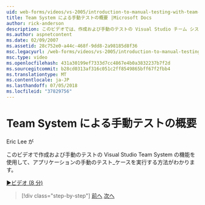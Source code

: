 ```yaml
---
uid: web-forms/videos/vs-2005/introduction-to-manual-testing-with-team-system
title: Team System による手動テストの概要 |Microsoft Docs
author: rick-anderson
description: このビデオでは、作成および手動のテストの Visual Studio チーム システムの機能を使用して、アプリケーションの手動のテスト_ケースを実行する方法を見る.
ms.author: aspnetcontent
ms.date: 02/09/2007
ms.assetid: 28c752e0-a44c-468f-9dd8-2a98185d8f36
msc.legacyurl: /web-forms/videos/vs-2005/introduction-to-manual-testing-with-team-system
msc.type: video
ms.openlocfilehash: 431a30199ef7333d7cc4867e4b0a3832237b7f2d
ms.sourcegitcommit: b28cd0313af316c051c2ff8549865bff67f2fbb4
ms.translationtype: MT
ms.contentlocale: ja-JP
ms.lasthandoff: 07/05/2018
ms.locfileid: "37829756"
---
```

<a name="introduction-to-manual-testing-with-team-system"></a>Team System による手動テストの概要
====================
Eric Lee が

このビデオで作成および手動のテストの Visual Studio Team System の機能を使用して、アプリケーションの手動のテスト_ケースを実行する方法がわかります。

[&#9654;ビデオ (8 分)](https://channel9.msdn.com/Blogs/ASP-NET-Site-Videos/introduction-to-manual-testing-with-team-system)

> [!div class="step-by-step"]
> [前へ](introduction-to-load-testing-web-applications-with-team-system.md)
> [次へ](introduction-to-managing-and-running-tests-with-team-system.md)
